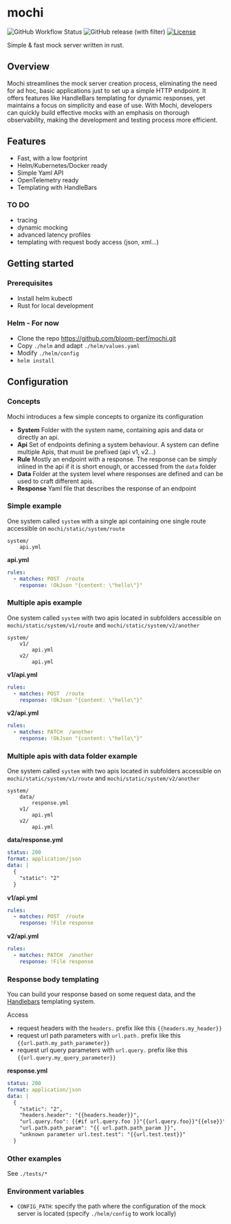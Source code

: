 # mochi
![GitHub Workflow Status](https://img.shields.io/github/actions/workflow/status/bloom-perf/mochi/ci.yml?style=flat&branch=main)
![GitHub release (with filter)](https://img.shields.io/github/v/release/bloom-perf/mochi?style=flat)
[![License](https://img.shields.io/badge/License-Apache_2.0-blue.svg?style=flat)](https://opensource.org/licenses/Apache-2.0)

Simple &amp; fast mock server written in rust.

## Overview

Mochi streamlines the mock server creation process, eliminating the need for ad hoc, basic applications just to set up a simple HTTP endpoint. It offers features like HandleBars templating for dynamic responses, yet maintains a focus on simplicity and ease of use. With Mochi, developers can quickly build effective mocks with an emphasis on thorough observability, making the development and testing process more efficient.

## Features
 - Fast, with a low footprint
 - Helm/Kubernetes/Docker ready
 - Simple Yaml API
 - OpenTelemetry ready
 - Templating with HandleBars

### TO DO
 - tracing
 - dynamic mocking
 - advanced latency profiles
 - templating with request body access (json, xml...)

## Getting started
### Prerequisites
- Install helm kubectl
- Rust for local development


### Helm - For now
- Clone the repo https://github.com/bloom-perf/mochi.git
- Copy `./helm` and adapt `./helm/values.yaml`
- Modify `./helm/config`
- `helm install`


## Configuration
### Concepts
Mochi introduces a few simple concepts to organize its configuration
- **System** Folder with the system name, containing apis and data or directly an api.
- **Api** Set of endpoints defining a system behaviour. A system can define multiple Apis, that must be prefixed (api v1, v2...)
- **Rule** Mostly an endpoint with a response. The response can be simply inlined in the api if it is short enough, or accessed from the `data` folder
- **Data** Folder at the system level where responses are defined and can be used to craft different apis.
- **Response** Yaml file that describes the response of an endpoint

### Simple example

One system called `system` with a single api containing one single route accessible on `mochi/static/system/route`

```
system/
    api.yml
```
**api.yml**
```yaml api.yml
rules:
  - matches: POST  /route
    response: !OkJson "{content: \"hello\"}"
```

### Multiple apis example

One system called `system` with two apis located in subfolders accessible on `mochi/static/system/v1/route` and `mochi/static/system/v2/another`

```
system/
    v1/
        api.yml
    v2/
        api.yml
```
**v1/api.yml**
```yaml api.yml
rules:
  - matches: POST  /route
    response: !OkJson "{content: \"hello\"}"
```
**v2/api.yml**
```yaml api.yml
rules:
  - matches: PATCH  /another
    response: !OkJson "{content: \"hello\"}"
```

### Multiple apis with data folder example

One system called `system` with two apis located in subfolders accessible on `mochi/static/system/v1/route` and `mochi/static/system/v2/another`

```
system/
    data/
        response.yml
    v1/
        api.yml
    v2/
        api.yml
```
**data/response.yml**
```yaml response
status: 200
format: application/json
data: |
  {
    "static": "2"
  }
```
**v1/api.yml**
```yaml api.yml
rules:
  - matches: POST  /route
    response: !File response
```
**v2/api.yml**
```yaml api.yml
rules:
  - matches: PATCH  /another
    response: !File response
```

### Response body templating
You can build your response based on some request data, and the [Handlebars](http://handlebarsjs.com/) templating system.

Access
- request headers with the `headers.` prefix like this `{{headers.my_header}}`
- request url path parameters with `url.path.` prefix like this `{{url.path.my_path_parameter}}`
- request url query parameters with `url.query.` prefix like this `{{url.query.my_query_parameter}}`

**response.yml**
```yaml
status: 200
format: application/json
data: |
  {
    "static": "2",
    "headers.header": "{{headers.header}}",
    "url.query.foo": {{#if url.query.foo }}"{{url.query.foo}}"{{else}}"none"{{/if}},
    "url.path.path_param": "{{ url.path.path_param }}",
    "unknown parameter url.test.test": "{{url.test.test}}"
  }
```


### Other examples
See `./tests/*`

### Environment variables
- `CONFIG_PATH`: specify the path where the configuration of the mock server is located (specify `./helm/config` to work locally)
